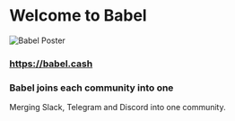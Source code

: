 # Welcome to Babel

![Babel Poster](https://babel.cash/poster.jpg?1582726380)

### https://babel.cash

### Babel joins each community into one

Merging Slack, Telegram and Discord into one community.
